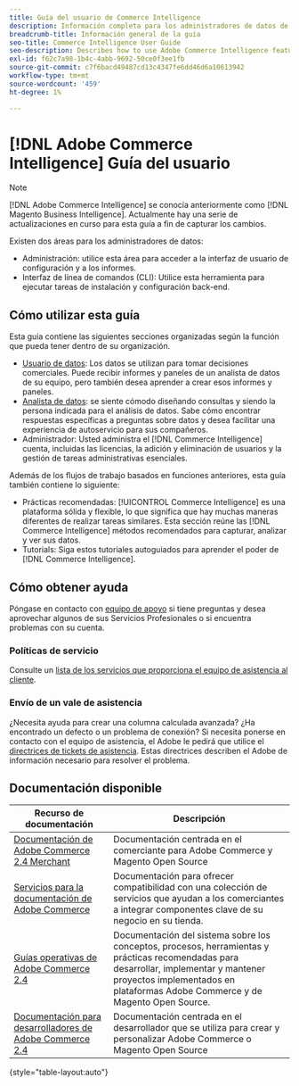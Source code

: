 ```yaml
---
title: Guía del usuario de Commerce Intelligence
description: Información completa para los administradores de datos de Commerce Intelligence.
breadcrumb-title: Información general de la guía
seo-title: Commerce Intelligence User Guide
seo-description: Describes how to use Adobe Commerce Intelligence features used to gain insights from Adobe Commerce or Magento Open Source data, along with other third-party data sources.
exl-id: f62c7a98-1b4c-4abb-9692-50ce0f3ee1fb
source-git-commit: c7f6bacd49487cd13c4347fe6dd46d6a10613942
workflow-type: tm+mt
source-wordcount: '459'
ht-degree: 1%

---
```



# [!DNL Adobe Commerce Intelligence] Guía del usuario

>[!NOTE]
>
>[!DNL Adobe Commerce Intelligence] se conocía anteriormente como [!DNL Magento Business Intelligence]. Actualmente hay una serie de actualizaciones en curso para esta guía a fin de capturar los cambios.

Existen dos áreas para los administradores de datos:

- Administración: utilice esta área para acceder a la interfaz de usuario de configuración y a los informes.
- Interfaz de línea de comandos (CLI): Utilice esta herramienta para ejecutar tareas de instalación y configuración back-end.

## Cómo utilizar esta guía

Esta guía contiene las siguientes secciones organizadas según la función que pueda tener dentro de su organización.

- [Usuario de datos](data-user.md): Los datos se utilizan para tomar decisiones comerciales. Puede recibir informes y paneles de un analista de datos de su equipo, pero también desea aprender a crear esos informes y paneles.
- [Analista de datos](data-analyst.md): se siente cómodo diseñando consultas y siendo la persona indicada para el análisis de datos. Sabe cómo encontrar respuestas específicas a preguntas sobre datos y desea facilitar una experiencia de autoservicio para sus compañeros.
- Administrador: Usted administra el [!DNL Commerce Intelligence] cuenta, incluidas las licencias, la adición y eliminación de usuarios y la gestión de tareas administrativas esenciales.

Además de los flujos de trabajo basados en funciones anteriores, esta guía también contiene lo siguiente:

- Prácticas recomendadas: [!UICONTROL Commerce Intelligence] es una plataforma sólida y flexible, lo que significa que hay muchas maneras diferentes de realizar tareas similares. Esta sección reúne las [!DNL Commerce Intelligence] métodos recomendados para capturar, analizar y ver sus datos.
- Tutorials: Siga estos tutoriales autoguiados para aprender el poder de [!DNL Commerce Intelligence].

## Cómo obtener ayuda

Póngase en contacto con [equipo de apoyo](https://experienceleague.adobe.com/docs/commerce-knowledge-base/kb/troubleshooting/miscellaneous/mbi-service-policies.html) si tiene preguntas y desea aprovechar algunos de sus Servicios Profesionales o si encuentra problemas con su cuenta.

### Políticas de servicio

Consulte un [lista de los servicios que proporciona el equipo de asistencia al cliente](https://experienceleague.adobe.com/docs/commerce-knowledge-base/kb/troubleshooting/miscellaneous/mbi-service-policies.html).

### Envío de un vale de asistencia

¿Necesita ayuda para crear una columna calculada avanzada? ¿Ha encontrado un defecto o un problema de conexión? Si necesita ponerse en contacto con el equipo de asistencia, el Adobe le pedirá que utilice el [directrices de tickets de asistencia](https://experienceleague.adobe.com/docs/commerce-knowledge-base/kb/troubleshooting/miscellaneous/mbi-service-policies.html). Estas directrices describen el Adobe de información necesario para resolver el problema.

## Documentación disponible

| Recurso de documentación | Descripción |
|----------------------- | ----------- |
| [Documentación de Adobe Commerce 2.4 Merchant](https://experienceleague.adobe.com/docs/commerce-admin/user-guides/home.html) | Documentación centrada en el comerciante para Adobe Commerce y Magento Open Source |
| [Servicios para la documentación de Adobe Commerce](https://experienceleague.adobe.com/docs/commerce-merchant-services/user-guides/home.html) | Documentación para ofrecer compatibilidad con una colección de servicios que ayudan a los comerciantes a integrar componentes clave de su negocio en su tienda. |
| [Guías operativas de Adobe Commerce 2.4](https://experienceleague.adobe.com/docs/commerce-operations/operational-guides/home.html) | Documentación del sistema sobre los conceptos, procesos, herramientas y prácticas recomendadas para desarrollar, implementar y mantener proyectos implementados en plataformas Adobe Commerce y de Magento Open Source. |
| [Documentación para desarrolladores de Adobe Commerce 2.4](https://developer.adobe.com/commerce/) | Documentación centrada en el desarrollador que se utiliza para crear y personalizar Adobe Commerce o Magento Open Source |

{style="table-layout:auto"}
